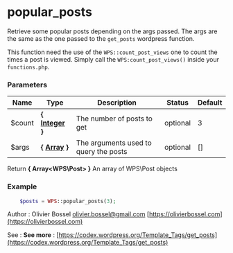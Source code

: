# popular_posts

Retrieve some popular posts depending on the args passed.
The args are the same as the one passed to the `get_posts` wordpress function.

This function need the use of the `WPS::count_post_views` one to count the times a post is viewed.
Simply call the `WPS:count_post_views()` inside your `functions.php`.



### Parameters
Name  |  Type  |  Description  |  Status  |  Default
------------  |  ------------  |  ------------  |  ------------  |  ------------
$count  |  **{ [Integer](http://php.net/manual/en/language.types.integer.php) }**  |  The number of posts to get  |  optional  |  3
$args  |  **{ [Array](http://php.net/manual/en/language.types.array.php) }**  |  The arguments used to query the posts  |  optional  |  []

Return **{ Array<WPS\Post> }** An array of WPS\Post objects

### Example
```php
	$posts = WPS::popular_posts(3);
```
Author : Olivier Bossel [olivier.bossel@gmail.com](mailto:olivier.bossel@gmail.com) [https://olivierbossel.com](https://olivierbossel.com)

See : **See more** : [https://codex.wordpress.org/Template_Tags/get_posts](https://codex.wordpress.org/Template_Tags/get_posts)